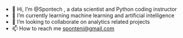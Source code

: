 - 👋 Hi, I’m @Spontech , a data scientist and Python coding instructor
- 🌱 I’m currently learning machine learning and artificial intelligence
- 💞️ I’m looking to collaborate on analytics related projects
- 📫 How to reach me sponteni@gmail.com

<!---
Spontech/Spontech is a ✨ special ✨ repository because its `README.md` (this file) appears on your GitHub profile.
You can click the Preview link to take a look at your changes.
--->
